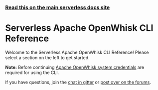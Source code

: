 <!--
title: Serverless - Apache OpenWhisk - CLI Reference
menuText: OpenWhisk
layout: Doc
-->

<!-- DOCS-SITE-LINK:START automatically generated  -->
### [Read this on the main serverless docs site](https://www.serverless.com/framework/docs/providers/openwhisk/cli-reference/)
<!-- DOCS-SITE-LINK:END -->

# Serverless Apache OpenWhisk CLI Reference

Welcome to the Serverless Apache OpenWhisk CLI Reference!  Please select a section on the left to get started.

**Note:** Before continuing [Apache OpenWhisk system credentials](../guide/credentials.md) are required for using the CLI.

If you have questions, join the [chat in gitter](https://gitter.im/serverless/serverless) or [post over on the forums](http://forum.serverless.com/).
